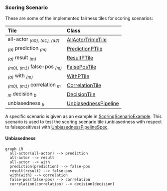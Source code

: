 <head>
  <script src="https://cdnjs.cloudflare.com/ajax/libs/mermaid/9.4.3/mermaid.min.js"> </script>
</head>


### Scoring Scenario

These are some of the implemented fairness tiles for scoring scenarios:

| Tile                                               | Class                                          |
|:---------------------------------------------------|:-----------------------------------------------|
| all-actor <sub>*(a0), (a1), (a2)*</sub>            | [AllActorTripleTile][all-actor-triple-tile]    |
| <sub>*(a)*</sub> prediction <sub>*(m)*</sub>       | [PredictionPTile][prediction-p-tile]           |
| <sub>*(a)*</sub> result <sub>*(m)*</sub>           | [ResultPTile][result-p-tile]                   |
| <sub>*(m0), (m1)*</sub> false-pos <sub>*(m)*</sub> | [FalsePosTile][false-pos-tile]                 |
| <sub>*(a)*</sub> with <sub>*(m)*</sub>             | [WithPTile][with-p-tile]                       |
| <sub>*(m0), (m1)*</sub> correlation <sub>*m*</sub> | [CorrelationTile][correlation-tile]            |
| <sub>*m*</sub> decision <sub>*b*</sub>             | [DecisionTile][decision-tile]                  |
| unbiasedness <sub>*b*</sub>                        | [UnbiasednessPipeline][unbiassedness-pipeline] |

A specific scenario is given as an example in
[ScoringScenarioExample][scoring-scenario-example]. This scenario is used to test the
scoring scenario tile (unbiasedness with respect to falsepositives) with
[UnbiasednessPipelineSpec][unbiassedness-pipeline-spec].


#### Unbiasedness

```mermaid
graph LR
  all-actor(all-actor) --> prediction
  all-actor --> result
  all-actor --> with
  prediction(prediction) --> false-pos
  result(result) --> false-pos
  with(with) --> correlation
  false-pos(false-pos) --> correlation
  correlation(correlation) --> decision(decision)
```

[all-actor-triple-tile]: https://github.com/julianmendez/tiles/blob/master/core/src/main/scala/soda/tiles/fairness/tile/AllActorTripleTile.soda
[prediction-p-tile]: https://github.com/julianmendez/tiles/blob/master/core/src/main/scala/soda/tiles/fairness/tile/PredictionPTile.soda
[result-p-tile]: https://github.com/julianmendez/tiles/blob/master/core/src/main/scala/soda/tiles/fairness/tile/ResultPTile.soda
[false-pos-tile]: https://github.com/julianmendez/tiles/blob/master/core/src/main/scala/soda/tiles/fairness/tile/FalsePosTile.soda
[with-p-tile]: https://github.com/julianmendez/tiles/blob/master/core/src/main/scala/soda/tiles/fairness/tile/WithPTile.soda
[correlation-tile]: https://github.com/julianmendez/tiles/blob/master/core/src/main/scala/soda/tiles/fairness/tile/CorrelationTile.soda
[decision-tile]: https://github.com/julianmendez/tiles/blob/master/core/src/main/scala/soda/tiles/fairness/tile/DecisionTile.soda
[unbiassedness-pipeline]: https://github.com/julianmendez/tiles/blob/master/core/src/main/scala/soda/tiles/fairness/pipeline/UnbiasednessPipeline.soda
[scoring-scenario-example]: https://github.com/julianmendez/tiles/blob/master/core/src/test/scala/soda/tiles/fairness/pipeline/ScoringScenarioExample.soda
[unbiassedness-pipeline-spec]: https://github.com/julianmendez/tiles/blob/master/core/src/test/scala/soda/tiles/fairness/pipeline/UnbiasednessPipelineSpec.soda

<script>
  window.mermaid.init(undefined, document.querySelectorAll('.language-mermaid'));
</script>


